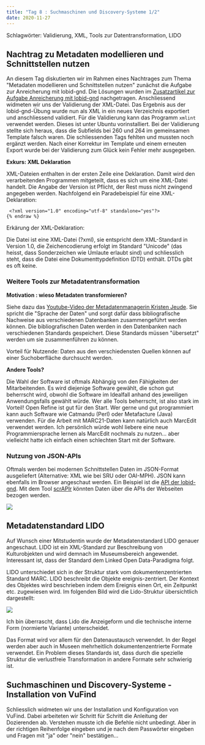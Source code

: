 ```yaml
---
title: "Tag 8 : Suchmaschinen und Discovery-Systeme 1/2"
date: 2020-11-27
---
```

 
Schlagwörter: Validierung, XML, Tools zur Datentransformation, LIDO

## Nachtrag zu Metadaten modellieren und Schnittstellen nutzen

An diesem Tag diskutierten wir im Rahmen eines Nachtrages zum Thema "Metadaten modellieren und Schnittstellen nutzen" zunächst die Aufgabe zur Anreicherung mit lobid-gnd. Die Lösungen wurden im [Zusatzartikel zur Aufgabe Anreicherung mit lobid-gnd](https://fluecksandra.github.io/2020/11/23/extra.html) nachgetragen. Anschliessend widmeten wir uns der Validierung der XML-Datei. Das Ergebnis aus der lobid-gnd-Übung wurde nun als XML in ein neues Verzeichnis exportiert und anschliessend validiert. Für die Validierung kann das Programm `xmlint` verwendet werden. Dieses ist unter Ubuntu vorinstalliert. Bei der Validierung stellte sich heraus, dass die Subfields bei 260 und 264 im gemeinsamen Template falsch waren. Die schliessenden Tags fehlten und mussten noch ergänzt werden. Nach einer Korrektur im Template und einem erneuten Export wurde bei der Validierung zum Glück kein Fehler mehr ausgegeben.

**Exkurs: XML Deklaration**

XML-Dateien enthalten in der ersten Zeile eine Deklaration. Damit wird den verarbeitenden Programmen mitgeteilt, dass es sich um eine XML-Datei handelt.
Die Angabe der Version ist Pflicht, der Rest muss nicht zwingend angegeben werden. Nachfolgend ein Paradebeispiel für eine XML-Deklaration:
 ```{% raw %}
  <?xml version="1.0" encoding="utf-8" standalone="yes"?>
{% endraw %}
```
Erkärung der XML-Deklaration:

Die Datei ist eine XML-Datei (?xml), sie entspricht dem XML-Standard in Version 1.0, die Zeichencodierung erfolgt im Standard "Unicode" (das heisst, dass Sonderzeichen wie Umlaute erlaubt sind) und schliesslich steht, dass die Datei eine Dokumenttypdefinition (DTD) enthält. DTDs gibt es oft keine. 


### Weitere Tools zur Metadatentransformation

**Motivation : wieso Metadaten transformieren?**

Siehe dazu das [Youtube-Video der Metadatenmanagerin Kristen Jeude](https://www.youtube.com/watch?v=YwbRTDvt_sA). Sie spricht die "Sprache der Daten" und sorgt dafür dass bibliografische Nachweise aus verschiedenen Datenbanken zusammengeführt werden können. Die bibliografischen Daten werden in den Datenbanken nach verschiedenen Standards gespeichert. Diese Standards müssen "übersetzt" werden um sie zusammenführen zu können.

Vorteil für Nutzende: Daten aus den verschiedensten Quellen können auf einer Suchoberfläche durchsucht werden.

**Andere Tools?**

Die Wahl der Software ist oftmals Abhängig von den Fähigkeiten der Mitarbeitenden. Es wird diejenige Software gewählt, die schon gut beherrscht wird, obwohl die Software im Idealfall anhand des jeweiligen Anwendungsfalls gewählt würde. Wer alle Tools beherrscht, ist also stark im Vorteil!
Open Refine ist gut für den Start. Wer gerne und gut programmiert kann auch Software wie Catmandu (Perl) oder Metafacture (Java) verwenden. Für die Arbeit mit MARC21-Daten kann natürlich auch MarcEdit verwendet werden. Ich persönlich würde wohl liebere eine neue Programmiersprache lernen als MarcEdit nochmals zu nutzen... aber vielleicht hatte ich einfach einen schlechten Start mit der Software.

### Nutzung von JSON-APIs

Oftmals werden bei modernen Schnittstellen Daten im JSON-Format ausgeliefert (Alternative: XML wie bei SRU oder OAI-MPH). JSON kann ebenfalls im Browser angeschaut werden. Ein Beispiel ist die [API der lobid-gnd](https://lobid.org/gnd/api). Mit dem Tool [scrAPIr](https://scrapir.org) könnten Daten über die APIs der Webseiten bezogen werden.

![]({{site.baseurl}}/images/scrAPIr.png)

## Metadatenstandard LIDO

Auf Wunsch einer Mitstudentin wurde der Metadatenstandard LIDO genauer angeschaut. 
LIDO ist ein XML-Standard zur Beschreibung von Kulturobjekten und wird demnach im Museumsbereich angewendet. Interessant ist, dass der Standard dem Linked Open Data-Paradigma folgt.

LIDO unterschiedet sich in der Struktur stark vom dokumentenzentrierten Standard MARC. LIDO beschreibt die Objekte ereignis-zentriert. Der Kontext des Objektes wird beschrieben indem dem Ereignis einen Ort, ein Zeitpunkt etc. zugewiesen wird.
Im folgenden Bild wird die Lido-Struktur übersichtlich dargestellt:

![]({{site.baseurl}}/images/lido.png)

Ich bin überrascht, dass Lido die Anzeigeform und die technische interne Form (normierte Variante) unterscheidet. 

Das Format wird vor allem für den Datenaustausch verwendet. In der Regel werden aber auch in Museen mehrheitlich dokumentenzentrierte Formate verwendet. Ein Problem dieses Standards ist, dass durch die spezielle Struktur die verlustfreie Transformation in andere Formate sehr schwierig ist.

## Suchmaschinen und Discovery-Systeme - Installation von VuFind

Schliesslich widmeten wir uns der Installation und Konfiguration von VuFind. Dabei arbeiteten wir Schritt für Schritt die Anleitung der Dozierenden ab. Verstehen musste ich die Befehle nicht unbedingt. Aber in der richtigen Reihenfolge eingeben und je nach dem Passwörter eingeben und Fragen mit "ja" oder "nein" bestätigen...

